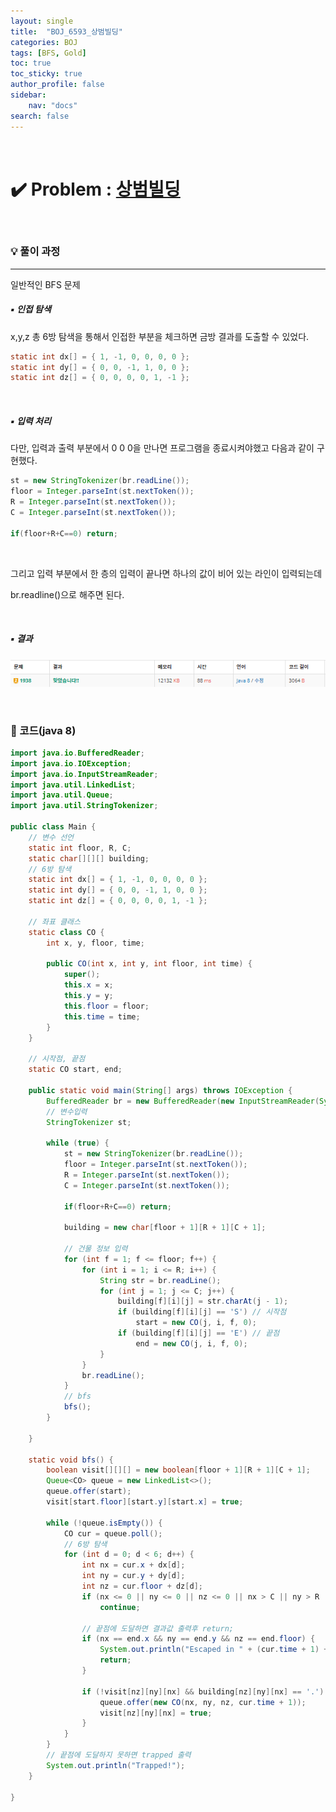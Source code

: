 ```yaml
---
layout: single
title:  "BOJ_6593_상범빌딩"
categories: BOJ
tags: [BFS, Gold]
toc: true
toc_sticky: true
author_profile: false
sidebar:
    nav: "docs"
search: false
---
```


<br>

# ✔️ Problem : [상범빌딩](https://www.acmicpc.net/problem/6593)

<br>

### 💡 풀이 과정

******************************************************************

일반적인 BFS 문제

##### ▪ 인접 탐색

x,y,z 총 6방 탐색을  통해서 인접한 부분을 체크하면 금방 결과를 도출할 수 있었다.

```java
static int dx[] = { 1, -1, 0, 0, 0, 0 };
static int dy[] = { 0, 0, -1, 1, 0, 0 };
static int dz[] = { 0, 0, 0, 0, 1, -1 };
```

<br>

##### ▪ 입력 처리


다만, 입력과 출력 부분에서 0 0 0을 만나면 프로그램을 종료시켜야했고 다음과 같이 구현했다.

```java
st = new StringTokenizer(br.readLine());
floor = Integer.parseInt(st.nextToken());
R = Integer.parseInt(st.nextToken());
C = Integer.parseInt(st.nextToken());
		
if(floor+R+C==0) return;
```

<br>

그리고 입력 부분에서 한 층의 입력이 끝나면 하나의 값이 비어 있는 라인이 입력되는데 <br>

br.readline()으로 해주면 된다.

<br>

##### ▪ 결과

![image-20220309224958233](../../images/boj/2022-03-09-boj-6593/image-20220309224958233.png)

<br>

### 📃 코드(java 8)

```java
import java.io.BufferedReader;
import java.io.IOException;
import java.io.InputStreamReader;
import java.util.LinkedList;
import java.util.Queue;
import java.util.StringTokenizer;

public class Main {
	// 변수 선언
	static int floor, R, C;
	static char[][][] building;
	// 6방 탐색
	static int dx[] = { 1, -1, 0, 0, 0, 0 };
	static int dy[] = { 0, 0, -1, 1, 0, 0 };
	static int dz[] = { 0, 0, 0, 0, 1, -1 };

	// 좌표 클래스
	static class CO {
		int x, y, floor, time;

		public CO(int x, int y, int floor, int time) {
			super();
			this.x = x;
			this.y = y;
			this.floor = floor;
			this.time = time;
		}
	}

	// 시작점, 끝점
	static CO start, end;

	public static void main(String[] args) throws IOException {
		BufferedReader br = new BufferedReader(new InputStreamReader(System.in));
		// 변수입력
		StringTokenizer st;

		while (true) {
			st = new StringTokenizer(br.readLine());
			floor = Integer.parseInt(st.nextToken());
			R = Integer.parseInt(st.nextToken());
			C = Integer.parseInt(st.nextToken());
			
			if(floor+R+C==0) return;
			
			building = new char[floor + 1][R + 1][C + 1];

			// 건물 정보 입력
			for (int f = 1; f <= floor; f++) {
				for (int i = 1; i <= R; i++) {
					String str = br.readLine();
					for (int j = 1; j <= C; j++) {
						building[f][i][j] = str.charAt(j - 1);
						if (building[f][i][j] == 'S') // 시작점
							start = new CO(j, i, f, 0);
						if (building[f][i][j] == 'E') // 끝점
							end = new CO(j, i, f, 0);
					}
				}
				br.readLine();
			}
			// bfs
			bfs();
		}

	}

	static void bfs() {
		boolean visit[][][] = new boolean[floor + 1][R + 1][C + 1];
		Queue<CO> queue = new LinkedList<>();
		queue.offer(start);
		visit[start.floor][start.y][start.x] = true;

		while (!queue.isEmpty()) {
			CO cur = queue.poll();
			// 6방 탐색
			for (int d = 0; d < 6; d++) {
				int nx = cur.x + dx[d];
				int ny = cur.y + dy[d];
				int nz = cur.floor + dz[d];
				if (nx <= 0 || ny <= 0 || nz <= 0 || nx > C || ny > R || nz > floor)
					continue;
				
				// 끝점에 도달하면 결과값 출력후 return;
				if (nx == end.x && ny == end.y && nz == end.floor) {
					System.out.println("Escaped in " + (cur.time + 1) + " minute(s).");
					return;
				}

				if (!visit[nz][ny][nx] && building[nz][ny][nx] == '.') {
					queue.offer(new CO(nx, ny, nz, cur.time + 1));
					visit[nz][ny][nx] = true;
				}
			}
		}
		// 끝점에 도달하지 못하면 trapped 출력
		System.out.println("Trapped!");
	}

}
```

